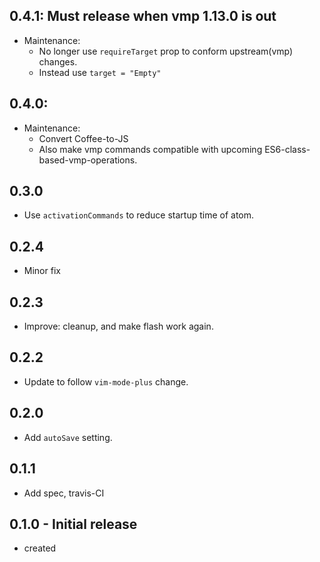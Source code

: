 ## 0.4.1: Must release when vmp 1.13.0 is out
- Maintenance:
  - No longer use `requireTarget` prop to conform upstream(vmp) changes.
  - Instead use `target = "Empty"`

## 0.4.0:
- Maintenance:
  - Convert Coffee-to-JS
  - Also make vmp commands compatible with upcoming ES6-class-based-vmp-operations.

## 0.3.0
- Use `activationCommands` to reduce startup time of atom.

## 0.2.4
- Minor fix

## 0.2.3
- Improve: cleanup, and make flash work again.

## 0.2.2
- Update to follow `vim-mode-plus` change.

## 0.2.0
- Add `autoSave` setting.

## 0.1.1
- Add spec, travis-CI

## 0.1.0 - Initial release
- created
